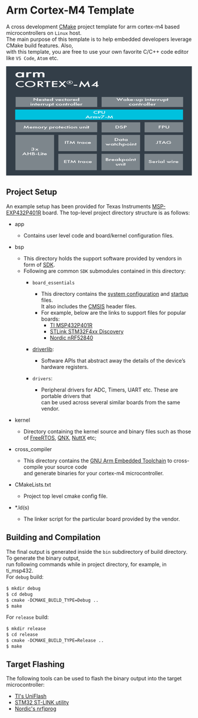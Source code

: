 # Arm Cortex-M4 Template
A cross development [CMake](https://cmake.org/) project template for arm cortex-m4 based microcontrollers on `Linux` host.  
The main purpose of this template is to help embedded developers leverage CMake build features. Also,   
with this template, you are free to use your own favorite C/C++ code editor like `VS Code`, `Atom` etc.  

![msp432p401r pinout](cortex-m4.png)

## Project Setup
An example setup has been provided for Texas Instruments [MSP-EXP432P401R](https://www.ti.com/store/ti/en/p/product/?p=MSP-EXP432P401R) board. The top-level project directory structure is as follows: 

+ app
    - Contains user level code and board/kernel configuration files.

+ bsp
    - This directory holds the support software provided by vendors in form of [SDK](https://www.ti.com/tool/download/SIMPLELINK-MSP432-SDK/3.20.00.06).
    - Following are common `SDK` submodules contained in this directory:
        + `board_essentials`
            - This directory contains the [system configuration](https://www.keil.com/pack/doc/CMSIS/Core/html/system_c_pg.html) and [startup](https://www.keil.com/pack/doc/CMSIS/Core/html/startup_c_pg.html) files.  
            It also includes the [CMSIS](https://www.keil.com/pack/doc/CMSIS/Core/html/index.html) header files. 
            - For example, below are the links to support files for popular boards:
                +  [TI MSP432P401R](http://software-dl.ti.com/msp430/msp430_public_sw/mcu/msp430/MSP432GCC/latest/index_FDS.html)
                +  [STLink STM32F4xx Discovery](https://github.com/charleskorn/stm32f4-project-template/tree/master/lib/stm32f4xx)
                +   [Nordic nRF52840](https://www.nordicsemi.com/Software-and-tools/Development-Tools/nRF-MDK/Download#infotabs)
        
        +  [driverlib](https://www.ti.com/tool/MSPDRIVERLIB): 
            - Software APIs that abstract away the details of the device’s hardware registers.

        +  `drivers`: 
            - Peripheral drivers for ADC, Timers, UART etc. These are portable drivers that  
            can be used across several similar boards from the same vendor.

+ kernel
    - Directory containing the kernel source and binary files such as those of [FreeRTOS](https://www.freertos.org/), [QNX](https://blackberry.qnx.com/en), [NuttX](https://nuttx.apache.org/) etc;


+ cross_compiler
    - This directory contains the [GNU Arm Embedded Toolchain](https://developer.arm.com/tools-and-software/open-source-software/developer-tools/gnu-toolchain/gnu-rm) to cross-compile your source code  
    and generate binaries for your cortex-m4 microcontroller.

+ CMakeLists.txt
    - Project top level cmake config file.

+ *.ld(s)
    - The linker script for the particular board provided by the vendor.

## Building and Compilation
The final output is generated inside the `bin` subdirectory of build directory. To generate the binary output,  
run following commands while in project directory, for example, in ti_msp432.  
For `debug` build:
```
$ mkdir debug
$ cd debug
$ cmake -DCMAKE_BUILD_TYPE=Debug ..
$ make
```
For `release` build:
```
$ mkdir release
$ cd release
$ cmake -DCMAKE_BUILD_TYPE=Release ..
$ make
```

## Target Flashing
The following tools can be used to flash the binary output into the target microcontroller:  
+ [TI's UniFlash](https://www.ti.com/tool/UNIFLASH)
+ [STM32 ST-LINK utility](https://www.st.com/en/development-tools/stsw-link004.html)
+ [Nordic's nrfjprog](https://www.nordicsemi.com/Software-and-tools/Development-Tools/nRF-Command-Line-Tools#infotabs)


